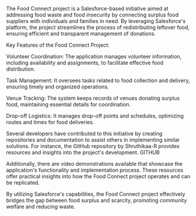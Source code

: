 The Food Connect project is a Salesforce-based initiative aimed at addressing food waste and food insecurity by connecting surplus food suppliers with individuals and families in need. By leveraging Salesforce's platform, the project streamlines the process of redistributing leftover food, ensuring efficient and transparent management of donations.

Key Features of the Food Connect Project:

Volunteer Coordination: The application manages volunteer information, including availability and assignments, to facilitate effective food distribution.

Task Management: It oversees tasks related to food collection and delivery, ensuring timely and organized operations.

Venue Tracking: The system keeps records of venues donating surplus food, maintaining essential details for coordination.

Drop-off Logistics: It manages drop-off points and schedules, optimizing routes and times for food deliveries.

Several developers have contributed to this initiative by creating repositories and documentation to assist others in implementing similar solutions. For instance, the GitHub repository by Shruthikaa-R provides resources and insights into the project's development. 
GITHUB

Additionally, there are video demonstrations available that showcase the application's functionality and implementation process. These resources offer practical insights into how the Food Connect project operates and can be replicated.

By utilizing Salesforce's capabilities, the Food Connect project effectively bridges the gap between food surplus and scarcity, promoting community welfare and reducing waste.

